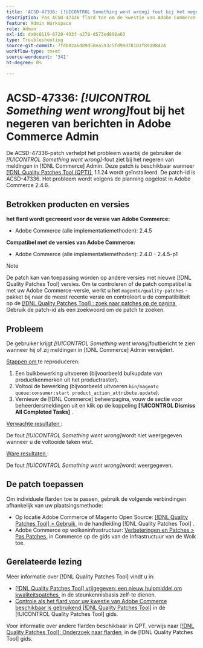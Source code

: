 ```yaml
---
title: 'ACSD-47336: [!UICONTROL Something went wrong] fout bij het negeren van berichten in Adobe Commerce Admin'
description: Pas ACSD-47336 flard toe om de kwestie van Adobe Commerce te bevestigen waar de gebruiker [!UICONTROL Something went wrong] fout ziet wanneer het verwerpen van berichten in  [!DNL Commerce]  Admin.
feature: Admin Workspace
role: Admin
exl-id: da0c0119-6720-493f-a278-d573ed898a63
type: Troubleshooting
source-git-commit: 7fdb02a6d89d50ea593c5fd99d78101f89198424
workflow-type: tm+mt
source-wordcount: '341'
ht-degree: 0%

---
```


# ACSD-47336: _[!UICONTROL Something went wrong]_&#x200B;fout bij het negeren van berichten in Adobe Commerce Admin

De ACSD-47336-patch verhelpt het probleem waarbij de gebruiker de _[!UICONTROL Something went wrong]_-fout ziet bij het negeren van meldingen in [!DNL Commerce] Admin. Deze patch is beschikbaar wanneer [[!DNL Quality Patches Tool (QPT)] &#x200B;](https://experienceleague.adobe.com/nl/docs/commerce-operations/tools/quality-patches-tool/quality-patches-tool-to-self-serve-quality-patches) 1.1.24 wordt geïnstalleerd. De patch-id is ACSD-47336. Het probleem wordt volgens de planning opgelost in Adobe Commerce 2.4.6.

## Betrokken producten en versies

**het flard wordt gecreeerd voor de versie van Adobe Commerce:**

* Adobe Commerce (alle implementatiemethoden): 2.4.5

**Compatibel met de versies van Adobe Commerce:**

* Adobe Commerce (alle implementatiemethoden): 2.4.0 - 2.4.5-p1

>[!NOTE]
>
>De patch kan van toepassing worden op andere versies met nieuwe [!DNL Quality Patches Tool] versies. Om te controleren of de patch compatibel is met uw Adobe Commerce-versie, werkt u het `magento/quality-patches` -pakket bij naar de meest recente versie en controleert u de compatibiliteit op de [[!DNL Quality Patches Tool] : zoek naar patches op de pagina &#x200B;](https://experienceleague.adobe.com/tools/commerce-quality-patches/index.html?lang=nl-NL) . Gebruik de patch-id als een zoekwoord om de patch te zoeken.

## Probleem

De gebruiker krijgt _[!UICONTROL Something went wrong]_&#x200B;foutbericht te zien wanneer hij of zij meldingen in [!DNL Commerce] Admin verwijdert.

<u> Stappen om </u> te reproduceren:

1. Een bulkbewerking uitvoeren (bijvoorbeeld bulkupdate van productkenmerken uit het productraster).
1. Voltooi de bewerking (bijvoorbeeld uitvoeren `bin/magento queue:consumer:start product_action_attribute.update`).
1. Vernieuw de [!DNL Commerce] beheerpagina, vouw de sectie voor beheerdersmeldingen uit en klik op de koppeling **[!UICONTROL Dismiss All Completed Tasks]** .

<u> Verwachte resultaten </u>:

De fout _[!UICONTROL Something went wrong]_&#x200B;wordt niet weergegeven wanneer u de voltooide taken wist.

<u> Ware resultaten </u>:

De fout _[!UICONTROL Something went wrong]_&#x200B;wordt weergegeven.

## De patch toepassen

Om individuele flarden toe te passen, gebruik de volgende verbindingen afhankelijk van uw plaatsingsmethode:

* Op locatie Adobe Commerce of Magento Open Source: [[!DNL Quality Patches Tool] > Gebruik &#x200B;](/help/tools/quality-patches-tool/usage.md) in de handleiding [!DNL Quality Patches Tool] .
* Adobe Commerce op wolkeninfrastructuur: [&#x200B; Verbeteringen en Patches > Pas Patches &#x200B;](https://experienceleague.adobe.com/docs/commerce-cloud-service/user-guide/develop/upgrade/apply-patches.html?lang=nl-NL) in Commerce op de gids van de Infrastructuur van de Wolk toe.

## Gerelateerde lezing

Meer informatie over [!DNL Quality Patches Tool] vindt u in:

* [[!DNL Quality Patches Tool]  vrijgegeven: een nieuw hulpmiddel om kwaliteitspatches &#x200B;](https://experienceleague.adobe.com/nl/docs/commerce-operations/tools/quality-patches-tool/quality-patches-tool-to-self-serve-quality-patches) in de steunkennisbasis zelf-te dienen.
* [&#x200B; Controle als het flard voor uw kwestie van Adobe Commerce beschikbaar is gebruikend  [!DNL Quality Patches Tool]](/help/tools/quality-patches-tool/patches-available-in-qpt/check-patch-for-magento-issue-with-magento-quality-patches.md) in de [!UICONTROL Quality Patches Tool] gids.


Voor informatie over andere flarden beschikbaar in QPT, verwijs naar [[!DNL Quality Patches Tool]: Onderzoek naar flarden &#x200B;](https://experienceleague.adobe.com/tools/commerce-quality-patches/index.html?lang=nl-NL) in de [!DNL Quality Patches Tool] gids.
